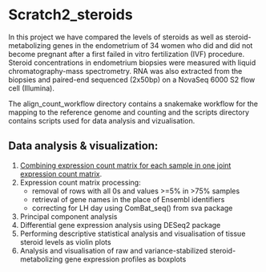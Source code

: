 # Scratch2_steroids

In this project we have compared the levels of steroids as well as steroid-metabolizing genes in the endometrium of 34 women who did and did not become pregnant after a first failed in vitro fertilization (IVF) procedure. Steroid concentrations in endometrium biopsies were measured with liquid chromatography-mass spectrometry. RNA was also extracted from the biopsies and paired-end sequenced (2x50bp) on a NovaSeq 6000 S2 flow cell (Illumina). 

The align_count_workflow directory contains a snakemake workflow for the mapping to the reference genome and counting and the scripts directory contains scripts used for data analysis and vizualisation. 

## Data analysis & visualization:

1. [Combining expression count matrix for each sample in one joint expression count matrix](https://github.com/darinaobukhova/scratch2_steroids/blob/main/scripts/01_count_matrix_generation.R).
2. Expression count matrix processing: 
   - removal of rows with all 0s and values >=5% in >75% samples
   - retrieval of gene names in the place of Ensembl identifiers
   - correcting for LH day using ComBat_seq() from sva package
3. Principal component analysis
4. Differential gene expression analysis using DESeq2 package
5. Performing descriptive statistical analysis and visualisation of tissue steroid levels as violin plots
6. Analysis and visualisation of raw and variance-stabilized steroid-metabolizing gene expression profiles as boxplots
   
